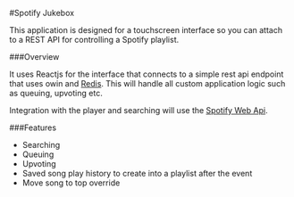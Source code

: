#Spotify Jukebox

This application is designed for a touchscreen interface so you can attach to a REST API for controlling a Spotify playlist.

###Overview

It uses Reactjs for the interface that connects to a simple rest api endpoint
that uses owin and [Redis](https://github.com/StackExchange/StackExchange.Redis).
This will handle all custom application logic such as queuing, upvoting etc.

Integration with the player and searching will use the
[Spotify Web Api](https://developer.spotify.com/web-api/).

###Features

* Searching
* Queuing
* Upvoting
* Saved song play history to create into a playlist after the event
* Move song to top override
